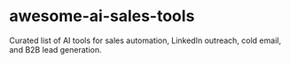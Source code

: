 # awesome-ai-sales-tools
Curated list of AI tools for sales automation, LinkedIn outreach, cold email, and B2B lead generation.
